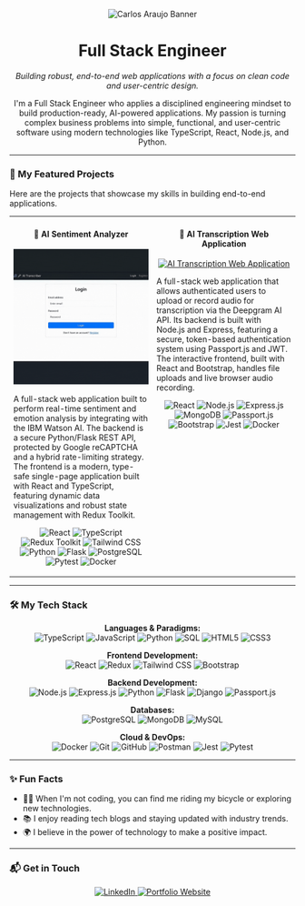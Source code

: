 <p align="center">
  <img src="https://capsule-render.vercel.app/api?type=venom&height=300&color=gradient&text=Carlos%20Araujo&reversal=false&descAlign=39&descAlignY=10&textBg=false&fontAlignY=50" alt="Carlos Araujo Banner"/>
</p>

<!-- CORRECTED INTRO -->
<h1 align="center">Full Stack Engineer</h1>
<p align="center">
  <em>Building robust, end-to-end web applications with a focus on clean code and user-centric design.</em>
</p>

<p align="center">
  I'm a Full Stack Engineer who applies a disciplined engineering mindset to build production-ready, AI-powered applications. My passion is turning complex business problems into simple, functional, and user-centric software using modern technologies like TypeScript, React, Node.js, and Python.
</p>

---

### 🚀 My Featured Projects

Here are the projects that showcase my skills in building end-to-end applications.

<table width="100%">
  <tr>
    <td width="50%" valign="top">
      <h4 align="center">🚀 AI Sentiment Analyzer</h4>
      <p align="center">
        <!-- CORRECTED LINK -->
        <a href="https://github.com/carlos-araujo-aus/sentiment-analyzer-frontend" target="_blank">
          <img src="https://raw.githubusercontent.com/carlos-araujo-aus/gif-landing-pages/refs/heads/main/1a.gif" alt="AI Sentiment Analyzer" style="width:100%;">
        </a>
      </p>
      <!-- CORRECTED DESCRIPTION -->
      <p>A full-stack web application built to perform real-time sentiment and emotion analysis by integrating with the IBM Watson AI. The backend is a secure Python/Flask REST API, protected by Google reCAPTCHA and a hybrid rate-limiting strategy. The frontend is a modern, type-safe single-page application built with React and TypeScript, featuring dynamic data visualizations and robust state management with Redux Toolkit.</p>
      <!-- CORRECTED BADGES -->
      <p align="center">
        <!-- Frontend -->
        <img src="https://img.shields.io/badge/React-20232A?style=for-the-badge&logo=react&logoColor=61DAFB" alt="React">
        <img src="https://img.shields.io/badge/TypeScript-3178C6?style=for-the-badge&logo=typescript&logoColor=white" alt="TypeScript">
        <img src="https://img.shields.io/badge/Redux_Toolkit-764ABC?style=for-the-badge&logo=redux&logoColor=white" alt="Redux Toolkit">
        <img src="https://img.shields.io/badge/Tailwind_CSS-06B6D4?style=for-the-badge&logo=tailwindcss&logoColor=white" alt="Tailwind CSS">
        <br>
        <!-- Backend -->
        <img src="https://img.shields.io/badge/Python-3776AB?style=for-the-badge&logo=python&logoColor=white" alt="Python">
        <img src="https://img.shields.io/badge/Flask-000000?style=for-the-badge&logo=flask&logoColor=white" alt="Flask">
        <img src="https://img.shields.io/badge/PostgreSQL-4169E1?style=for-the-badge&logo=postgresql&logoColor=white" alt="PostgreSQL">
        <img src="https://img.shields.io/badge/Pytest-0A9B71?style=for-the-badge&logo=pytest&logoColor=white" alt="Pytest">
        <img src="https://img.shields.io/badge/Docker-2496ED?style=for-the-badge&logo=docker&logoColor=white" alt="Docker">
      </p>
    </td>
    <td width="50%" valign="top">
      <h4 align="center">🤖 AI Transcription Web Application</h4>
      <p align="center">
        <!-- CORRECTED LINK -->
        <a href="https://github.com/carlos-araujo-aus/app_translator_monorepo" target="_blank">
          <img src="https://raw.githubusercontent.com/carlos-araujo-aus/gif-landing-pages/refs/heads/main/2a.gif" alt="AI Transcription Web Application" style="width:100%;">
        </a>
      </p>
      <!-- CORRECTED DESCRIPTION -->
      <p>A full-stack web application that allows authenticated users to upload or record audio for transcription via the Deepgram AI API. Its backend is built with Node.js and Express, featuring a secure, token-based authentication system using Passport.js and JWT. The interactive frontend, built with React and Bootstrap, handles file uploads and live browser audio recording.</p>
      <!-- CORRECTED BADGES -->
      <p align="center">
        <img src="https://img.shields.io/badge/React-20232A?style=for-the-badge&logo=react&logoColor=61DAFB" alt="React">
        <img src="https://img.shields.io/badge/Node.js-339933?style=for-the-badge&logo=nodedotjs&logoColor=white" alt="Node.js">
        <img src="https://img.shields.io/badge/Express.js-000000?style=for-the-badge&logo=express&logoColor=white" alt="Express.js">
        <img src="https://img.shields.io/badge/MongoDB-47A248?style=for-the-badge&logo=mongodb&logoColor=white" alt="MongoDB">
        <img src="https://img.shields.io/badge/Passport.js-34E27A?style=for-the-badge&logo=passport&logoColor=white" alt="Passport.js">
        <img src="https://img.shields.io/badge/Bootstrap-563D7C?style=for-the-badge&logo=bootstrap&logoColor=white" alt="Bootstrap">
        <img src="https://img.shields.io/badge/Jest-C21325?style=for-the-badge&logo=jest&logoColor=white" alt="Jest">
        <img src="https://img.shields.io/badge/Docker-2496ED?style=for-the-badge&logo=docker&logoColor=white" alt="Docker">
      </p>
    </td>
  </tr>
</table>

---

### 🛠️ My Tech Stack

<!-- CORRECTED TECH STACK SECTION -->
<p align="center">
  <strong>Languages & Paradigms:</strong><br>
  <img src="https://img.shields.io/badge/TypeScript-3178C6?style=for-the-badge&logo=typescript&logoColor=white" alt="TypeScript">
  <img src="https://img.shields.io/badge/JavaScript-F7DF1E?style=for-the-badge&logo=javascript&logoColor=black" alt="JavaScript">
  <img src="https://img.shields.io/badge/Python-3776AB?style=for-the-badge&logo=python&logoColor=white" alt="Python">
  <img src="https://img.shields.io/badge/SQL-4479A1?style=for-the-badge&logo=postgresql&logoColor=white" alt="SQL">
  <img src="https://img.shields.io/badge/HTML5-E34F26?style=for-the-badge&logo=html5&logoColor=white" alt="HTML5">
  <img src="https://img.shields.io/badge/CSS3-1572B6?style=for-the-badge&logo=css3&logoColor=white" alt="CSS3">
</p>
<p align="center">
  <strong>Frontend Development:</strong><br>
  <img src="https://img.shields.io/badge/React-20232A?style=for-the-badge&logo=react&logoColor=61DAFB" alt="React">
  <img src="https://img.shields.io/badge/Redux-764ABC?style=for-the-badge&logo=redux&logoColor=white" alt="Redux">
  <img src="https://img.shields.io/badge/Tailwind_CSS-06B6D4?style=for-the-badge&logo=tailwindcss&logoColor=white" alt="Tailwind CSS">
  <img src="https://img.shields.io/badge/Bootstrap-563D7C?style=for-the-badge&logo=bootstrap&logoColor=white" alt="Bootstrap">
</p>
<p align="center">
  <strong>Backend Development:</strong><br>
  <img src="https://img.shields.io/badge/Node.js-339933?style=for-the-badge&logo=nodedotjs&logoColor=white" alt="Node.js">
  <img src="https://img.shields.io/badge/Express.js-000000?style=for-the-badge&logo=express&logoColor=white" alt="Express.js">
  <img src="https://img.shields.io/badge/Python-3776AB?style=for-the-badge&logo=python&logoColor=white" alt="Python">
  <img src="https://img.shields.io/badge/Flask-000000?style=for-the-badge&logo=flask&logoColor=white" alt="Flask">
  <img src="https://img.shields.io/badge/Django-092E20?style=for-the-badge&logo=django&logoColor=white" alt="Django">
  <img src="https://img.shields.io/badge/Passport.js-34E27A?style=for-the-badge&logo=passport&logoColor=white" alt="Passport.js">
</p>
<p align="center">
  <strong>Databases:</strong><br>
  <img src="https://img.shields.io/badge/PostgreSQL-4169E1?style=for-the-badge&logo=postgresql&logoColor=white" alt="PostgreSQL">
  <img src="https://img.shields.io/badge/MongoDB-47A248?style=for-the-badge&logo=mongodb&logoColor=white" alt="MongoDB">
  <img src="https://img.shields.io/badge/MySQL-4479A1?style=for-the-badge&logo=mysql&logoColor=white" alt="MySQL">
</p>
<p align="center">
  <strong>Cloud & DevOps:</strong><br>
  <img src="https://img.shields.io/badge/Docker-2496ED?style=for-the-badge&logo=docker&logoColor=white" alt="Docker">
  <img src="https://img.shields.io/badge/Git-F05032?style=for-the-badge&logo=git&logoColor=white" alt="Git">
  <img src="https://img.shields.io/badge/GitHub-100000?style=for-the-badge&logo=github&logoColor=white" alt="GitHub">
  <img src="https://img.shields.io/badge/Postman-FF6C37?style=for-the-badge&logo=postman&logoColor=white" alt="Postman">
  <img src="https://img.shields.io/badge/Jest-C21325?style=for-the-badge&logo=jest&logoColor=white" alt="Jest">
  <img src="https://img.shields.io/badge/Pytest-0A9B71?style=for-the-badge&logo=pytest&logoColor=white" alt="Pytest">
</p>

---

### ✨ Fun Facts

- 🚵‍♂️ When I'm not coding, you can find me riding my bicycle or exploring new technologies.
- 📚 I enjoy reading tech blogs and staying updated with industry trends.
- 🌍 I believe in the power of technology to make a positive impact.

---

### 📬 Get in Touch

<p align="center">
  <a href="https://linkedin.com/in/carlos-araujo-software-engineer" target="_blank">
    <img src="https://img.shields.io/badge/LinkedIn-0077B5?style=for-the-badge&logo=linkedin&logoColor=white" alt="LinkedIn">
  </a>
  <a href="https://carlostech.me" target="_blank">
    <img src="https://img.shields.io/badge/Portfolio-4CAF50?style=for-the-badge&logo=cpanel&logoColor=white" alt="Portfolio Website">
  </a>
</p>
